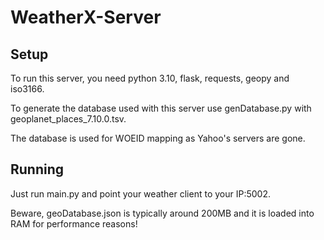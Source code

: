 # WeatherX-Server
## Setup
To run this server, you need python 3.10, flask, requests, geopy and iso3166.

To generate the database used with this server use genDatabase.py with geoplanet_places_7.10.0.tsv.

The database is used for WOEID mapping as Yahoo's servers are gone.

## Running
Just run main.py and point your weather client to your IP:5002.

Beware, geoDatabase.json is typically around 200MB and it is loaded into RAM for performance reasons!
